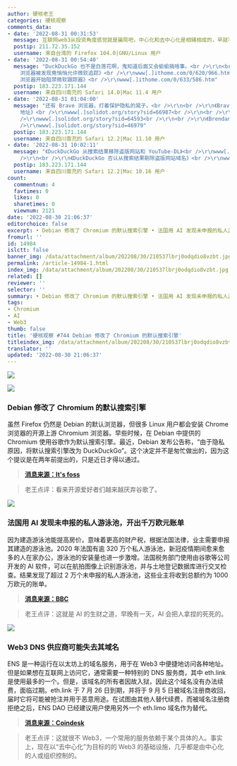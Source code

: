 ```yaml
---
author: 硬核老王
categories: 硬核观察
comments_data:
- date: '2022-08-31 00:31:53'
  message: 互联网web3从投资角度感觉就是骗局吧，中心化和去中心化是相辅相成的，早就不是什么一棒子打死的事情了
  postip: 211.72.35.152
  username: 来自台湾的 Firefox 104.0|GNU/Linux 用户
- date: '2022-08-31 00:54:40'
  message: "DuckDuckGo 也不是白莲花啊，鬼知道后面又会偷偷搞啥事。<br />\r\n<br />\r\n《标榜“隐私安全不追踪”，DuckDuckGo
    浏览器被发现竟悄悄允许微软追踪》<br />\r\nwww[.]ithome.com/0/620/966.htm<br />\r\n<br />\r\n《遭社区强烈反对后，DuckDuckGo
    浏览器开始阻禁微软跟踪器》<br />\r\nwww[.]ithome.com/0/633/586.htm"
  postip: 183.223.171.144
  username: 来自四川南充的 Safari 14.0|Mac 11.4 用户
- date: '2022-08-31 01:04:00'
  message: "还有 Brave 浏览器，打着保护隐私的晃子。<br />\r\n<br />\r\n《Brave 浏览器在 DNS 流量中会泄露 onion
    地址》<br />\r\nwww[.]solidot.org/story?sid=66987<br />\r\n<br />\r\n《Brave 劫持链接插入返利代码》<br
    />\r\nwww[.]solidot.org/story?sid=64593<br />\r\n<br />\r\n《Brendan Eich透露默认屏蔽广告的浏览器Brave，用自己的广告替代被屏蔽的广告》<br
    />\r\nwww[.]solidot.org/story?sid=46979"
  postip: 183.223.171.144
  username: 来自四川南充的 Safari 12.2|Mac 11.10 用户
- date: '2022-08-31 10:02:11'
  message: "《DuckDuckGo 从搜索结果移除盗版网站和 YouTube-DL》<br />\r\nwww[.]solidot.org/story?sid=71264<br
    />\r\n<br />\r\n《DuckDuckGo 否认从搜索结果剔除盗版网站域名》<br />\r\nwww[.]solidot.org/story?sid=71298"
  postip: 183.223.171.144
  username: 来自四川南充的 Safari 12.2|Mac 10.16 用户
count:
  commentnum: 4
  favtimes: 0
  likes: 0
  sharetimes: 0
  viewnum: 2121
date: '2022-08-30 21:06:37'
editorchoice: false
excerpt: • Debian 修改了 Chromium 的默认搜索引擎 • 法国用 AI 发现未申报的私人游泳池，开出千万欧元账单 • Web3 DNS 供应商可能失去其域名
fromurl: ''
id: 14984
islctt: false
banner_img: /data/attachment/album/202208/30/210537lbrj0odqdio8vzbt.jpg
permalink: /article-14984-1.html
index_img: /data/attachment/album/202208/30/210537lbrj0odqdio8vzbt.jpg
related: []
reviewer: ''
selector: ''
summary: • Debian 修改了 Chromium 的默认搜索引擎 • 法国用 AI 发现未申报的私人游泳池，开出千万欧元账单 • Web3 DNS 供应商可能失去其域名
tags:
- Chromium
- AI
- Web3
thumb: false
title: '硬核观察 #744 Debian 修改了 Chromium 的默认搜索引擎'
titleindex_img: /data/attachment/album/202208/30/210537lbrj0odqdio8vzbt.jpg
translator: ''
updated: '2022-08-30 21:06:37'
---
```


![](/data/attachment/album/202208/30/210537lbrj0odqdio8vzbt.jpg)


![](/data/attachment/album/202208/30/210547z0xmxebl8i4u8euu.jpg)


### Debian 修改了 Chromium 的默认搜索引擎


虽然 Firefox 仍然是 Debian 的默认浏览器，但很多 Linux 用户都会安装 Chrome 浏览器的开源上游 Chromium 浏览器。早些时候，在 Debian 中提供的 Chromium 使用谷歌作为默认搜索引擎。最近，Debian 发布公告称，“由于隐私原因，将默认搜索引擎改为 DuckDuckGo”。这个决定并不是匆忙做出的，因为这个提议是在两年前提出的，只是近日才得以通过。



> 
> **[消息来源：It's foss](https://news.itsfoss.com/debian-duckduckgo-default-chromium/)**
> 
> 
> 



> 
> 老王点评：看来开源爱好者们越来越厌弃谷歌了。
> 
> 
> 


![](/data/attachment/album/202208/30/210557fzgwamyvx1f552vx.jpg)


### 法国用 AI 发现未申报的私人游泳池，开出千万欧元账单


因为建造游泳池能提高房价，意味着更高的财产税，根据法国法律，业主需要申报其建造的游泳池。2020 年法国有逾 320 万个私人游泳池，新冠疫情期间愈来愈多的人在家办公，游泳池的安装量也进一步激增。法国税务部门使用由谷歌等公司开发的 AI 软件，可以在航拍图像上识别游泳池，并与土地登记数据库进行交叉检查。结果发现了超过 2 万个未申报的私人游泳池，这些业主将收到总额约为 1000 万欧元的账单。



> 
> **[消息来源：BBC](https://www.bbc.com/news/world-europe-62717599)**
> 
> 
> 



> 
> 老王点评：这就是 AI 的生财之道，早晚有一天，AI 会把人拿捏的死死的。
> 
> 
> 


![](/data/attachment/album/202208/30/210614roqa0lqw4oq4llg0.jpg)


### Web3 DNS 供应商可能失去其域名


ENS 是一种运行在以太坊上的域名服务，用于在 Web3 中便捷地访问各种地址。但是如果想在互联网上访问它，通常需要一种特别的 DNS 服务商，其中 eth.link 是使用最多的一个。但是，该域名的所有者因故入狱，因此这个域名没有办法续费，面临过期。eth.link 于 7 月 26 日到期，并将于 9 月 5 日被域名注册商收回，届时它将可能被抢注并用于恶意用途。在试图由其他人替代续费，而被域名注册商拒绝之后，ENS DAO 已经建议用户使用另外一个 eth.limo 域名作为替代。



> 
> **[消息来源：Coindesk](https://www.coindesk.com/tech/2022/08/26/web3-domain-name-service-could-lose-its-web-address-because-programmer-who-can-renew-it-sits-in-jail/)**
> 
> 
> 



> 
> 老王点评：这就很不 Web3，一个常用的服务依赖于某个具体的人。事实上，现在以“去中心化”为目标的的 Web3 的基础设施，几乎都是由中心化的人或组织控制的。
> 
> 
>